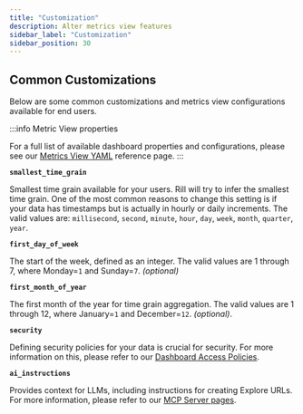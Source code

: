 ```yaml
---
title: "Customization"
description: Alter metrics view features
sidebar_label: "Customization"
sidebar_position: 30
---
```


## Common Customizations

Below are some common customizations and metrics view configurations available for end users. 

:::info Metric View properties

For a full list of available dashboard properties and configurations, please see our [Metrics View YAML](/reference/project-files/metrics-views.md) reference page.
:::


**`smallest_time_grain`**

Smallest time grain available for your users. Rill will try to infer the smallest time grain. One of the most common reasons to change this setting is if your data has timestamps but is actually in hourly or daily increments. The valid values are: `millisecond`, `second`, `minute`, `hour`, `day`, `week`, `month`, `quarter`, `year`.

**`first_day_of_week`**

The start of the week, defined as an integer. The valid values are 1 through 7, where Monday=`1` and Sunday=`7`. _(optional)_

**`first_month_of_year`**


The first month of the year for time grain aggregation. The valid values are 1 through 12, where January=`1` and December=`12`. _(optional)_.


**`security`**

Defining security policies for your data is crucial for security. For more information on this, please refer to our [Dashboard Access Policies](/build/metrics-view/security).

**`ai_instructions`**

Provides context for LLMs, including instructions for creating Explore URLs. For more information, please refer to our [MCP Server pages](/explore/mcp#adding-ai-instructions-to-your-model).